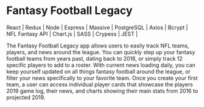 # Fantasy Football Legacy 

React | Redux | Node | Express | Massive | PostgreSQL | Axios | Bcrypt | NFL Fantasy API | Chart.js | SASS | Crypess | JEST |

The Fantasy Football Legacy app allows users to easily track NFL teams, players, and news around the league.  You can quickly step up your fantasy football teams from years past, dating back to 2016, or simply track 12 specific players to add to a roster.  With current news loading daily, you can keep yourself updated on all things fantasy football around the league, or filter your news specifically to your favorite team.  Once you create your first team, a user can access individual player cards that showcase the players 2019 game log, their news, and charts showing their main stats from 2016 to projected 2019.    
